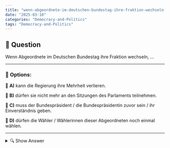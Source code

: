 ```yaml
---
title: "wenn-abgeordnete-im-deutschen-bundestag-ihre-fraktion-wechseln-"
date: "2025-03-10"
categories: "Democracy-and-Politics"
tags: "Democracy-and-Politics"
---
```


## 📌 **Question**

Wenn Abgeordnete im Deutschen Bundestag ihre Fraktion wechseln, ...



---

### 📝 **Options:**

🔘 **A)** kann die Regierung ihre Mehrheit verlieren.

🔘 **B)** dürfen sie nicht mehr an den Sitzungen des Parlaments teilnehmen.

🔘 **C)** muss der Bundespräsident / die Bundespräsidentin zuvor sein / ihr Einverständnis geben.

🔘 **D)** dürfen die Wähler / Wählerinnen dieser Abgeordneten noch einmal wählen.

---

<details>
  <summary>🔍 Show Answer</summary>

  <p>
💡  <b>Correct Answer:</b>  a
  </p>
  <p>
    📖<b>Explanation:</b>
    Im Deutschen Bundestag bilden Abgeordnete Fraktionen, die meist den politischen Parteien entsprechen. Diese Fraktionen spielen eine zentrale Rolle bei der Regierungsbildung und der Bestimmung der Mehrheiten im Parlament. Wenn ein Abgeordneter seine Fraktion wechselt, kann dies das Kräfteverhältnis verändern und möglicherweise die Mehrheit der Regierung gefährden. Zudem gibt es bestimmte Regeln und Verfahren, die einen Fraktionswechsel regeln, wie etwa die Zustimmung des Bundespräsidenten. Ein Wechsel kann auch das Verhältnis zu den Wählerinnen und Wählern beeinflussen, da diese oft an die ursprüngliche Partei gebunden sind.
  </p>
</details>

